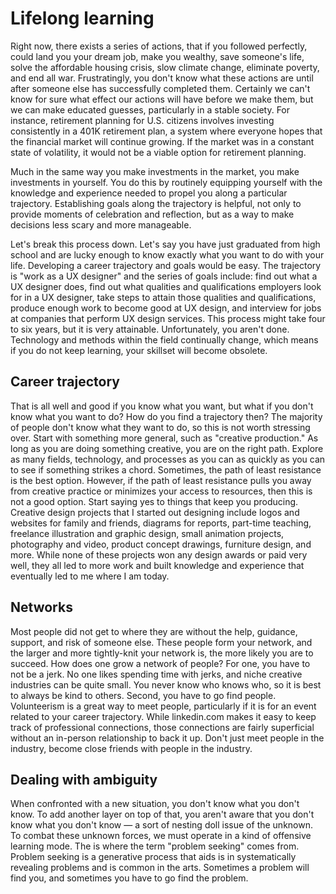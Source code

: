 # Lifelong learning

Right now, there exists a series of actions, that if you followed perfectly, could land you your dream job, make you wealthy, save someone's life, solve the affordable housing crisis, slow climate change, eliminate poverty, and end all war. Frustratingly, you don't know what these actions are until after someone else has successfully completed them. Certainly we can't know for sure what effect our actions will have before we make them, but we can make educated guesses, particularly in a stable society. For instance, retirement planning for U.S. citizens involves investing consistently in a 401K retirement plan, a system where everyone hopes that the financial market will continue growing. If the market was in a constant state of volatility, it would not be a viable option for retirement planning.

Much in the same way you make investments in the market, you make investments in yourself. You do this by routinely equipping yourself with the knowledge and experience needed to propel you along a particular trajectory. Establishing goals along the trajectory is helpful, not only to provide moments of celebration and reflection, but as a way to make decisions less scary and more manageable.

Let's break this process down. Let's say you have just graduated from high school and are lucky enough to know exactly what you want to do with your life. Developing a career trajectory and goals would be easy. The trajectory is "work as a UX designer" and the series of goals include: find out what a UX designer does, find out what qualities and qualifications employers look for in a UX designer, take steps to attain those qualities and qualifications, produce enough work to become good at UX design, and interview for jobs at companies that perform UX design services. This process might take four to six years, but it is very attainable. Unfortunately, you aren't done. Technology  and methods within the field continually change, which means if you do not keep learning, your skillset will become obsolete.

## Career trajectory

That is all well and good if you know what you want, but what if you don't know what you want to do? How do you find a trajectory then? The majority of people don't know what they want to do, so this is not worth stressing over. Start with something more general, such as "creative production." As long as you are doing something creative, you are on the right path. Explore as many fields, technology, and processes as you can as quickly as you can to see if something strikes a chord. Sometimes, the path of least resistance is the best option. However, if the path of least resistance pulls you away from creative practice or minimizes your access to resources, then this is not a good option. Start saying yes to things that keep you producing. Creative design projects that I started out designing include logos and websites for family and friends, diagrams for reports, part-time teaching, freelance illustration and graphic design, small animation projects, photography and video, product concept drawings, furniture design, and more. While none of these projects won any design awards or paid very well, they all led to more work and built knowledge and experience that eventually led to me where I am today.

## Networks

Most people did not get to where they are without the help, guidance, support, and risk of someone else. These people form your network, and the larger and more tightly-knit your network is, the more likely you are to succeed. How does one grow a network of people? For one, you have to not be a jerk. No one likes spending time with jerks, and niche creative industries can be quite small. You never know who knows who, so it is best to always be kind to others. Second, you have to go find people. Volunteerism is a great way to meet people, particularly if it is for an event related to your career trajectory. While linkedin.com makes it easy to keep track of professional connections, those connections are fairly superficial without an in-person relationship to back it up. Don't just meet people in the industry, become close friends with people in the industry.

## Dealing with ambiguity

When confronted with a new situation, you don't know what you don't know. To add another layer on top of that, you aren't aware that you don't know what you don't know — a sort of nesting doll issue of the unknown. To combat these unknown forces, we must operate in a kind of offensive learning mode. The is where the term "problem seeking" comes from. Problem seeking is a generative process that aids is in systematically revealing problems and is common in the arts. Sometimes a problem will find you, and sometimes you have to go find the problem.

